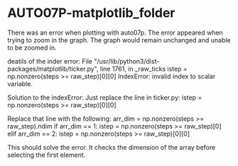 # AUTO07P-matplotlib_folder

There was an error when plotting with auto07p.
The error appeared when trying to zoom in the graph.
The graph would remain unchanged and unable to be zoomed in.

deatils of the inder error:
File "/usr/lib/python3/dist-packages/matplotlib/ticker.py", line 1761, in _raw_ticks
    istep = np.nonzero(steps >= raw_step)[0][0]
IndexError: invalid index to scalar variable.

Solution to the indexError:
Just replace the line in ticker.py:
istep = np.nonzero(steps >= raw_step)[0][0]

Replace that line with the following:
arr_dim = np.nonzero(steps >= raw_step).ndim
if arr_dim == 1:
  istep = np.nonzero(steps >= raw_step)[0]
elif arr_dim == 2:
  istep = np.nonzero(steps >= raw_step)[0][0]
  
This should solve the error. It checks the dimension of the array before selecting the first element.
